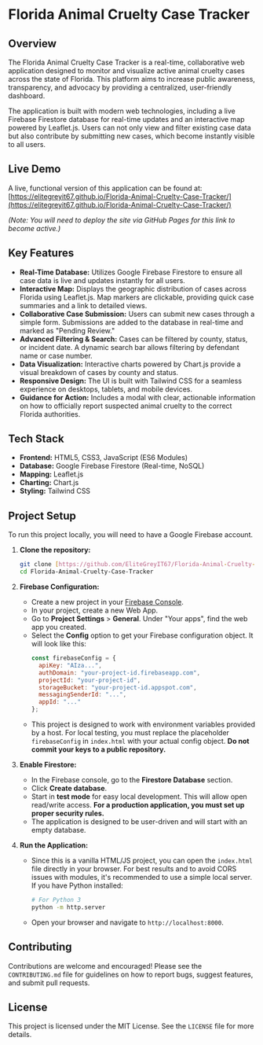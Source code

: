 # Florida Animal Cruelty Case Tracker

## Overview

The Florida Animal Cruelty Case Tracker is a real-time, collaborative web application designed to monitor and visualize active animal cruelty cases across the state of Florida. This platform aims to increase public awareness, transparency, and advocacy by providing a centralized, user-friendly dashboard.

The application is built with modern web technologies, including a live Firebase Firestore database for real-time updates and an interactive map powered by Leaflet.js. Users can not only view and filter existing case data but also contribute by submitting new cases, which become instantly visible to all users.

## Live Demo

A live, functional version of this application can be found at:  
[https://elitegreyit67.github.io/Florida-Animal-Cruelty-Case-Tracker/](https://elitegreyit67.github.io/Florida-Animal-Cruelty-Case-Tracker/)

*(Note: You will need to deploy the site via GitHub Pages for this link to become active.)*

## Key Features

- **Real-Time Database:** Utilizes Google Firebase Firestore to ensure all case data is live and updates instantly for all users.
- **Interactive Map:** Displays the geographic distribution of cases across Florida using Leaflet.js. Map markers are clickable, providing quick case summaries and a link to detailed views.
- **Collaborative Case Submission:** Users can submit new cases through a simple form. Submissions are added to the database in real-time and marked as "Pending Review."
- **Advanced Filtering & Search:** Cases can be filtered by county, status, or incident date. A dynamic search bar allows filtering by defendant name or case number.
- **Data Visualization:** Interactive charts powered by Chart.js provide a visual breakdown of cases by county and status.
- **Responsive Design:** The UI is built with Tailwind CSS for a seamless experience on desktops, tablets, and mobile devices.
- **Guidance for Action:** Includes a modal with clear, actionable information on how to officially report suspected animal cruelty to the correct Florida authorities.

## Tech Stack

- **Frontend:** HTML5, CSS3, JavaScript (ES6 Modules)
- **Database:** Google Firebase Firestore (Real-time, NoSQL)
- **Mapping:** Leaflet.js
- **Charting:** Chart.js
- **Styling:** Tailwind CSS

## Project Setup

To run this project locally, you will need to have a Google Firebase account.

1.  **Clone the repository:**
    ```bash
    git clone [https://github.com/EliteGreyIT67/Florida-Animal-Cruelty-Case-Tracker.git](https://github.com/EliteGreyIT67/Florida-Animal-Cruelty-Case-Tracker.git)
    cd Florida-Animal-Cruelty-Case-Tracker
    ```

2.  **Firebase Configuration:**
    - Create a new project in your [Firebase Console](https://console.firebase.google.com/).
    - In your project, create a new Web App.
    - Go to **Project Settings** > **General**. Under "Your apps", find the web app you created.
    - Select the **Config** option to get your Firebase configuration object. It will look like this:
      ```javascript
      const firebaseConfig = {
        apiKey: "AIza...",
        authDomain: "your-project-id.firebaseapp.com",
        projectId: "your-project-id",
        storageBucket: "your-project-id.appspot.com",
        messagingSenderId: "...",
        appId: "..."
      };
      ```
    - This project is designed to work with environment variables provided by a host. For local testing, you must replace the placeholder `firebaseConfig` in `index.html` with your actual config object. **Do not commit your keys to a public repository.**

3.  **Enable Firestore:**
    - In the Firebase console, go to the **Firestore Database** section.
    - Click **Create database**.
    - Start in **test mode** for easy local development. This will allow open read/write access. **For a production application, you must set up proper security rules.**
    - The application is designed to be user-driven and will start with an empty database.

4.  **Run the Application:**
    - Since this is a vanilla HTML/JS project, you can open the `index.html` file directly in your browser. For best results and to avoid CORS issues with modules, it's recommended to use a simple local server. If you have Python installed:
      ```bash
      # For Python 3
      python -m http.server
      ```
    - Open your browser and navigate to `http://localhost:8000`.

## Contributing

Contributions are welcome and encouraged! Please see the `CONTRIBUTING.md` file for guidelines on how to report bugs, suggest features, and submit pull requests.

## License

This project is licensed under the MIT License. See the `LICENSE` file for more details.
